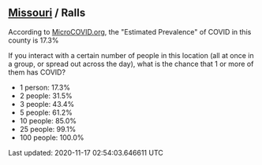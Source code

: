 
## [Missouri](/united-states/missouri) / Ralls

According to [MicroCOVID.org](http://microcovid.org),
the "Estimated Prevalence" of COVID in this county is 17.3%

If you interact with a certain number of people in this location
(all at once in a group, or spread out across the day), what is the chance that
1 or more of them has COVID?

- 1 person: 17.3%
- 2 people: 31.5%
- 3 people: 43.4%
- 5 people: 61.2%
- 10 people: 85.0%
- 25 people: 99.1%
- 100 people: 100.0%

Last updated: 2020-11-17 02:54:03.646611 UTC
